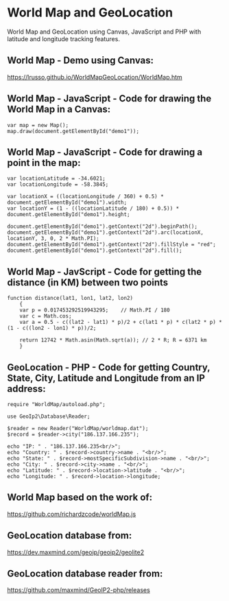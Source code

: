 # World Map and GeoLocation

World Map and GeoLocation using Canvas, JavaScript and PHP with latitude and longitude tracking features.

## World Map - Demo using Canvas:

https://lrusso.github.io/WorldMapGeoLocation/WorldMap.htm

## World Map - JavaScript - Code for drawing the World Map in a Canvas:

```
var map = new Map();
map.draw(document.getElementById("demo1"));
```

## World Map - JavaScript - Code for drawing a point in the map:

```
var locationLatitude = -34.6021;
var locationLongitude = -58.3845;

var locationX = ((locationLongitude / 360) + 0.5) * document.getElementById("demo1").width;
var locationY = (1 - ((locationLatitude / 180) + 0.5)) * document.getElementById("demo1").height;

document.getElementById("demo1").getContext("2d").beginPath();
document.getElementById("demo1").getContext("2d").arc(locationX, locationY, 3, 0, 2 * Math.PI);
document.getElementById("demo1").getContext("2d").fillStyle = "red";
document.getElementById("demo1").getContext("2d").fill();
```

## World Map - JavScript - Code for getting the distance (in KM) between two points

```
function distance(lat1, lon1, lat2, lon2)
    {
    var p = 0.017453292519943295;    // Math.PI / 180
    var c = Math.cos;
    var a = 0.5 - c((lat2 - lat1) * p)/2 + c(lat1 * p) * c(lat2 * p) * (1 - c((lon2 - lon1) * p))/2;

    return 12742 * Math.asin(Math.sqrt(a)); // 2 * R; R = 6371 km
    }
```

## GeoLocation - PHP - Code for getting Country, State, City, Latitude and Longitude from an IP address:

```
require "WorldMap/autoload.php";

use GeoIp2\Database\Reader;

$reader = new Reader("WorldMap/worldmap.dat");
$record = $reader->city("186.137.166.235");

echo "IP: " . "186.137.166.235<br/>";
echo "Country: " . $record->country->name . "<br/>";
echo "State: " . $record->mostSpecificSubdivision->name . "<br/>";
echo "City: " . $record->city->name . "<br/>";
echo "Latitude: " . $record->location->latitude . "<br/>";
echo "Longitude: " . $record->location->longitude;
```

## World Map based on the work of:

https://github.com/richardzcode/worldMap.js

## GeoLocation database from:

https://dev.maxmind.com/geoip/geoip2/geolite2

## GeoLocation database reader from:

https://github.com/maxmind/GeoIP2-php/releases
